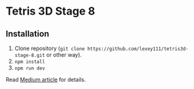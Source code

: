 # Tetris 3D Stage 8

## Installation

1. Clone repository (`git clone https://github.com/lexey111/tetris3d-stage-8.git` or other way).
2. `npm install`
3. `npm run dev`


Read [Medium article]() for details.
